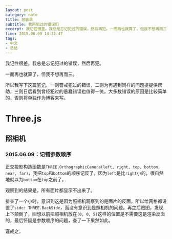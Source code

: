 ```yaml
---
layout: post
category: note
title: 惩毖录
subtitle: 我所犯过的错误们
excerpt: 我记性很差。我总是忘记犯过的错误，然后再犯。一而再也就算了，但我不想再而三。所以我写下这篇笔记，一则警戒犯过的错误，二则为再遇到同样的问题提提供帮助，三则日后看到曾经犯过的愚蠢错误也值得一笑。大多数错误的原因是比较简单的，否则将单独作为博客来写。
time: 2015.06.09 14:32:47
tags:
- 中文
- 总结
---
```


我记性很差。我总是忘记犯过的错误，然后再犯。

一而再也就算了，但我不想再而三。

所以我写下这篇<a href="{{ site.url }}/notes/">笔记</a>，一则警戒犯过的错误，二则为再遇到同样的问题提提供帮助，三则日后看到曾经犯过的愚蠢错误也值得一笑。大多数错误的原因是比较简单的，否则将单独作为博客来写。

# Three.js

## 照相机

### 2015.06.09：记错参数顺序

正交投影构造函数是`THREE.OrthographicCamera(left, right, top, bottom, near, far)`，我把`top`和`bottom`的顺序记反了，因为`left`是比`right`小的，很自然地就以为`bottom`在`top`之前了。

观察到的结果是，所有面片都显示不出来了。

排查了一个小时，意识到这是因为照相机观察到的是面片的反面，所以给网格都设置了`side: THREE.BackSide`，而没有意识到是照相机的问题。再之后贴图，发现上下颠倒了，回想以前把照相机放在`(0, 0, 5)`这样的位置是不需要这是渲染反面的，最后怀疑是参数顺序的问题，查了一下果然如此。

谨戒之。

